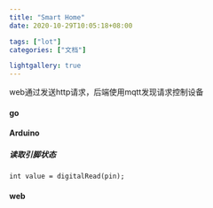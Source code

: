 ```yaml
---
title: "Smart Home"
date: 2020-10-29T10:05:18+08:00

tags: ["lot"]
categories: ["文档"]

lightgallery: true
---
```


web通过发送http请求，后端使用mqtt发现请求控制设备



####  go

####  Arduino

#####  读取引脚状态

```
int value = digitalRead(pin);
```



####  web

